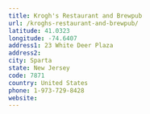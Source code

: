 ```yaml
---
title: Krogh's Restaurant and Brewpub
url: /kroghs-restaurant-and-brewpub/
latitude: 41.0323
longitude: -74.6407
address1: 23 White Deer Plaza
address2: 
city: Sparta
state: New Jersey
code: 7871
country: United States
phone: 1-973-729-8428
website: 
---
```



